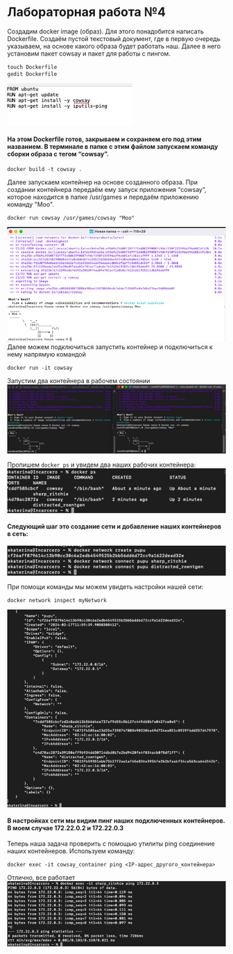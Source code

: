 # Лабораторная работа №4
Создадим docker image (образ). Для этого понадобится написать Dockerfile. Создаём пустой текстовый документ, где в первую очередь указываем, на основе какого образа будет работать наш. Далее в него установим пакет cowsay и пакет для работы с пингом.
```
touch Dockerfile
gedit Dockerfile

```
![](https://github.com/SlavaOgnev/LAB_4/blob/main/скрины%20для%204/IMAGE%202024-02-17%2014%3A51%3A28.jpg)
#### На этом Dockerfile готов, закрываем и сохраняем его под этим названием. В терминале в папке с этим файлом запускаем команду сборки образа с тегом “cowsay”.
```
docker build -t cowsay .
```
Далее запускаем контейнер на основе созданного образа. При создании контейнера передаём ему запуск приложения “cowsay”, которое находится в папке /usr/games и передаём приложению команду "Moo".
```
docker run cowsay /usr/games/cowsay "Moo"
```
![](https://github.com/SlavaOgnev/LAB_4/blob/main/скрины%20для%204/Снимок%20экрана%202024-02-16%20в%2000.56.16.png)
Далее можем подключиться запустить контейнер и  подключиться к нему напрямую командой
```
docker run -it cowsay
```
Запустим два контейнера в рабочем состоянии
![](https://github.com/SlavaOgnev/LAB_4/blob/main/скрины%20для%204/Снимок%20экрана%202024-02-17%20в%2014.56.45.png)

Пропишем `docker ps` и увидем два наших рабочих контейнера:
![](https://github.com/SlavaOgnev/LAB_4/blob/main/скрины%20для%204/Снимок%20экрана%202024-02-17%20в%2014.58.26.png)

#### Следующий шаг это создание сети и добавление наших контейнеров в сеть:
![](https://github.com/SlavaOgnev/LAB_4/blob/main/скрины%20для%204/Снимок%20экрана%202024-02-17%20в%2015.00.37.png)

При помощи команды мы можем увидеть настройки нашей сети:
```
docker network inspect myNetwork
```
![](https://github.com/SlavaOgnev/LAB_4/blob/main/скрины%20для%204/Снимок%20экрана%202024-02-17%20в%2015.02.27.png)
#### В настройках сети мы видим пинг наших подключенных контейнеров. В моем случае 172.22.0.2 и 172.22.0.3

Теперь наша задача проверить с помощью утилиты ping соединение наших контейнеров. Используем команду:
```
docker exec -it cowsay_container ping <IP-адрес_другого_контейнера>
```
Отлично, все работает
![](https://github.com/SlavaOgnev/LAB_4/blob/main/скрины%20для%204/Снимок%20экрана%202024-02-17%20в%2015.07.28.png)


